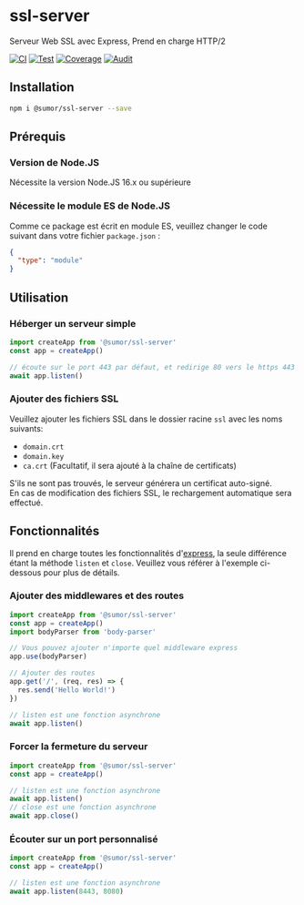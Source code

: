# ssl-server

Serveur Web SSL avec Express, Prend en charge HTTP/2

[![CI](https://github.com/sumor-cloud/ssl-server/actions/workflows/ci.yml/badge.svg)](https://github.com/sumor-cloud/ssl-server/actions/workflows/ci.yml)
[![Test](https://github.com/sumor-cloud/ssl-server/actions/workflows/ut.yml/badge.svg)](https://github.com/sumor-cloud/ssl-server/actions/workflows/ut.yml)
[![Coverage](https://github.com/sumor-cloud/ssl-server/actions/workflows/coverage.yml/badge.svg)](https://github.com/sumor-cloud/ssl-server/actions/workflows/coverage.yml)
[![Audit](https://github.com/sumor-cloud/ssl-server/actions/workflows/audit.yml/badge.svg)](https://github.com/sumor-cloud/ssl-server/actions/workflows/audit.yml)

## Installation

```bash
npm i @sumor/ssl-server --save
```

## Prérequis

### Version de Node.JS

Nécessite la version Node.JS 16.x ou supérieure

### Nécessite le module ES de Node.JS

Comme ce package est écrit en module ES, veuillez changer le code suivant dans votre fichier `package.json` :

```json
{
  "type": "module"
}
```

## Utilisation

### Héberger un serveur simple

```javascript
import createApp from '@sumor/ssl-server'
const app = createApp()

// écoute sur le port 443 par défaut, et redirige 80 vers le https 443
await app.listen()
```

### Ajouter des fichiers SSL

Veuillez ajouter les fichiers SSL dans le dossier racine `ssl` avec les noms suivants:

- `domain.crt`
- `domain.key`
- `ca.crt` (Facultatif, il sera ajouté à la chaîne de certificats)

S'ils ne sont pas trouvés, le serveur générera un certificat auto-signé.  
En cas de modification des fichiers SSL, le rechargement automatique sera effectué.

## Fonctionnalités

Il prend en charge toutes les fonctionnalités d'[express](https://www.npmjs.com/package/express), la seule différence étant la méthode `listen` et `close`. Veuillez vous référer à l'exemple ci-dessous pour plus de détails.

### Ajouter des middlewares et des routes

```javascript
import createApp from '@sumor/ssl-server'
const app = createApp()
import bodyParser from 'body-parser'

// Vous pouvez ajouter n'importe quel middleware express
app.use(bodyParser)

// Ajouter des routes
app.get('/', (req, res) => {
  res.send('Hello World!')
})

// listen est une fonction asynchrone
await app.listen()
```

### Forcer la fermeture du serveur

```javascript
import createApp from '@sumor/ssl-server'
const app = createApp()

// listen est une fonction asynchrone
await app.listen()
// close est une fonction asynchrone
await app.close()
```

### Écouter sur un port personnalisé

```javascript
import createApp from '@sumor/ssl-server'
const app = createApp()

// listen est une fonction asynchrone
await app.listen(8443, 8080)
```
